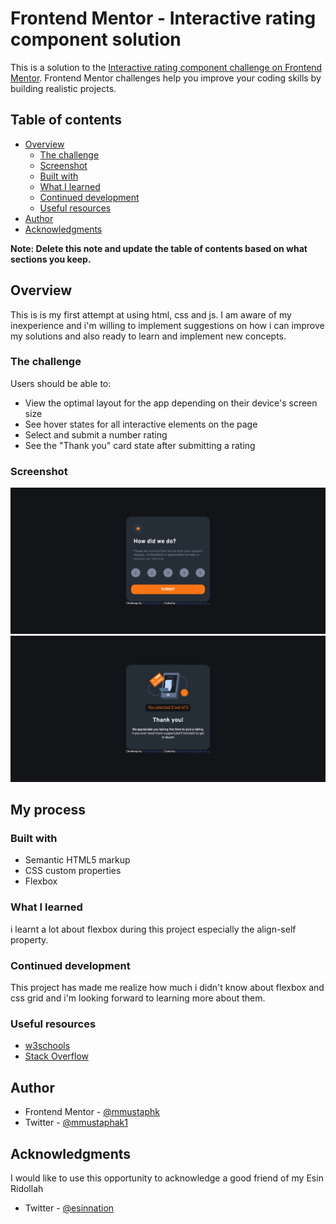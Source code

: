 # Frontend Mentor - Interactive rating component solution

This is a solution to the [Interactive rating component challenge on Frontend Mentor](https://www.frontendmentor.io/challenges/interactive-rating-component-koxpeBUmI). Frontend Mentor challenges help you improve your coding skills by building realistic projects. 

## Table of contents

- [Overview](#overview)
  - [The challenge](#the-challenge)
  - [Screenshot](#screenshot)
  - [Built with](#built-with)
  - [What I learned](#what-i-learned)
  - [Continued development](#continued-development)
  - [Useful resources](#useful-resources)
- [Author](#author)
- [Acknowledgments](#acknowledgments)

**Note: Delete this note and update the table of contents based on what sections you keep.**

## Overview
This is is my first attempt at using html, css and js. I am aware of my inexperience and i'm willing to implement suggestions on how i can improve my solutions and also ready to learn and implement new concepts. 
### The challenge

Users should be able to:

- View the optimal layout for the app depending on their device's screen size
- See hover states for all interactive elements on the page
- Select and submit a number rating
- See the "Thank you" card state after submitting a rating

### Screenshot

![](design/screenshot.png)
![](design/screenshot2.png)

## My process

### Built with

- Semantic HTML5 markup
- CSS custom properties
- Flexbox

### What I learned

i learnt a lot about flexbox during this project especially the align-self property.

### Continued development

This project has made me realize how much i didn't know about flexbox and css grid and i'm looking forward to learning more about them.

### Useful resources

- [w3schools](https://www.w3schools.com/)
- [Stack Overflow](https://stackoverflow.com/)

## Author

- Frontend Mentor - [@mmustaphk](https://www.frontendmentor.io/profile/mmustaphak)
- Twitter - [@mmustaphak1](https://www.twitter.com/mmustaphak1)


## Acknowledgments

I would like to use this opportunity to acknowledge a good friend of my Esin Ridollah
- Twitter - [@esinnation](https://www.frontendmentor.io/profile/esinnation)

